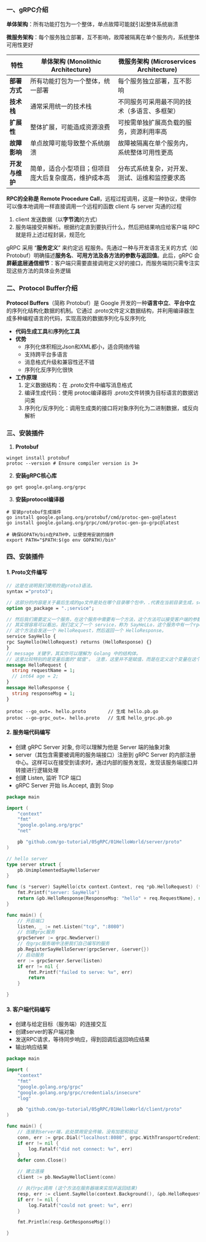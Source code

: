 ### 一、gRPC介绍
**单体架构**：所有功能打包为一个整体，单点故障可能就引起整体系统崩溃

**微服务架构**：每个服务独立部署，互不影响，故障被隔离在单个服务内，系统整体可用性更好


| 特性         | 单体架构 (Monolithic Architecture)       | 微服务架构 (Microservices Architecture) |
|------------| ------------------------------------------------------------ |------------------------------------|
| **部署方式**       | 所有功能打包为一个整体，统一部署 | 每个服务独立部署，互不影响                      |
| **技术栈**        | 通常采用统一的技术栈 | 不同服务可采用最不同的技术（多语言、多框架）             |
| **扩展性** | 整体扩展，可能造成资源浪费 | 可按需单独扩展高负载的服务，资源利用率高               |
| **故障影响** | 单点故障可能导致整个系统崩溃 | 故障被隔离在单个服务内，系统整体可用性更高              |
| **开发与维护**      | 简单，适合小型项目；但项目庞大后复杂度高，维护成本高 | 分布式系统复杂，对开发、测试、运维和监控要求高 |



**RPC的全称是 Remote Procedure Call**，远程过程调用，这是一种协议，使得你可以像本地调用一样直接调用一个远程的函数
client 与 server 沟通的过程
1. client 发送数据（以**字节流**的方式）
2. 服务端接受并解析。根据约定直到要执行什么，然后把结果响应给客户端
   RPC就是将上述过程封装，规范化

gRPC 采用 “**服务定义**” 来约定远 程服务。先通过一种与开发语言无关的方式（如 Protobuf）明确描述**服务名**、**可用方法及各方法的参数与返回值**。此后，gRPC 会**屏蔽底层通信细节**：客户端只需要直接调用定义好的接口，而服务端则只需专注实现这些方法的具体业务逻辑



### 二、Protocol Buffer介绍
**Protocol Buffers**（简称 Protobuf）是 Google 开发的一种**语言中立**、**平台中立**的序列化结构化数据的机制。它通过 .proto文件定义数据结构，并利用编译器生成多种编程语言的代码，实现高效的数据序列化与反序列化
- **代码生成工具**和**序列化工具**
- **优势**
  - 序列化体积相比Json和XML都小，适合网络传输
  - 支持跨平台多语言
  - 消息格式升级和兼容性还不错
  - 序列化反序列化很快
- **工作原理**
  1. 定义数据结构：在 .proto文件中编写消息格式 
  2. 编译生成代码：使用 protoc编译器将 .proto文件转换为目标语言的数据访问类 
  3. 序列化/反序列化：调用生成类的接口将对象序列化为二进制数据，或反向解析

### 三、安装插件
1. **Protobuf**
```shell
winget install protobuf
protoc --version # Ensure compiler version is 3+
```

2. **安装gRPC核心库**
```shell
go get google.golang.org/grpc
```
   
3. **安装protocol编译器**
```shell
# 安装protobuf生成插件
go install google.golang.org/protobuf/cmd/protoc-gen-go@latest
go install google.golang.org/grpc/cmd/protoc-gen-go-grpc@latest

# 确保GOPATH/bin在PATH中，以便使用安装的插件
export PATH="$PATH:$(go env GOPATH)/bin"
```

### 四、安装插件

#### 1. Proto文件编写
```protobuf
// 这是在说明我们使用的是proto3语法。
syntax ="proto3";

// 这部分的内容是关于最后生成的go文件是处在哪个目录哪个包中，.代表在当前目录生成，service代表了生成的go文件的包名是service。
option go_package = ".;service";

// 然后我们需要定义一个服务，在这个服务中需要有一个方法，这个方法可以接受客户端的参数，再返回服务端的响应。
// 其实很容易可以看出，我们定义了一个 service，称为 SayHeLLo，这个服务中有一个rpc方法，名为SayHeLLo。
// 这个方法会发送一个 HelloRequest，然后返回一个 HelloResponse。
service SayHello {
rpc SayHello(HelloRequest) returns (HelloResponse) {}
}
// message 关键字，其实你可以理解为 Golang 中的结构体。
// 这里比较特别的是变量后面的"赋值"。 注意，这里并不是赋值，而是在定义这个变量在这个 message 中的位置。
message HelloRequest {
  string requestName = 1;
  // int64 age = 2;
}
message HelloResponse {
  string responseMsg = 1;
}
```

```shell
protoc --go_out=. hello.proto        // 生成 hello.pb.go
protoc --go-grpc_out=. hello.proto   // 生成 hello_grpc.pb.go
```

#### 2. 服务端代码编写
- 创建 gRPC Server 对象, 你可以理解为他是 Server 端的抽象对象
- server（其包含需要被调用的服务端接口）注册到 gRPC Server 的内部注册中心。这样可以在接受到请求时，通过内部的服务发现，发现该服务端接口并转接进行逻辑处理
- 创建 Listen, 监听 TCP 端口
- gRPC Server 开始 lis.Accept, 直到 Stop
```go
package main

import (
	"context"
	"fmt"
	"google.golang.org/grpc"
	"net"

	pb "github.com/go-tutorial/05gRPC/01HelloWorld/server/proto"
)

// hello server
type server struct {
	pb.UnimplementedSayHelloServer
}

func (s *server) SayHello(ctx context.Context, req *pb.HelloRequest) (*pb.HelloResponse, error) {
	fmt.Printf("server: SayHello")
	return &pb.HelloResponse{ResponseMsg: "hello" + req.RequestName}, nil
}

func main() {
	// 开启端口
	listen, _ := net.Listen("tcp", ":8080")
	// 创建grpc服务
	grpcServer := grpc.NewServer()
	// 在grpc服务端中注册我们自己编写的服务
	pb.RegisterSayHelloServer(grpcServer, &server{})
	// 启动服务
	err := grpcServer.Serve(listen)
	if err != nil {
		fmt.Printf("failed to serve: %v", err)
		return
	}

}

```

#### 3. 客户端代码编写
- 创建与给定目标（服务端）的连接交互
- 创建server的客户端对象
- 发送RPC请求，等待同步响应，得到回调后返回响应结果
- 输出响应结果

```go
package main

import (
	"context"
	"fmt"
	"google.golang.org/grpc"
	"google.golang.org/grpc/credentials/insecure"
	"log"

	pb "github.com/go-tutorial/05gRPC/01HelloWorld/client/proto"
)

func main() {
	// 连接到server端，此处禁用安全传输，没有加密和验证
	conn, err := grpc.Dial("localhost:8080", grpc.WithTransportCredentials(insecure.NewCredentials()))
	if err != nil {
		log.Fatalf("did not connect: %v", err)
	}
	defer conn.Close()

	// 建立连接
	client := pb.NewSayHelloClient(conn)

	// 执行rpc调用 (这个方法在服务器端来实现并返回结果)
	resp, err := client.SayHello(context.Background(), &pb.HelloRequest{RequestName: "rpc"})
	if err != nil {
		log.Fatalf("could not greet: %v", err)
	}

	fmt.Println(resp.GetResponseMsg())

}

```